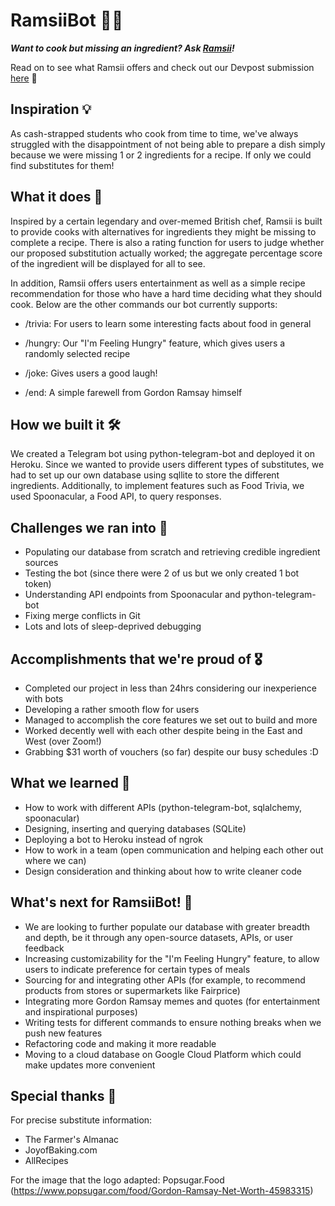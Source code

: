 # RamsiiBot 👨‍🍳

**_Want to cook but missing an ingredient? Ask [Ramsii](https://t.me/RamsiiBot)!_**

Read on to see what Ramsii offers and check out our Devpost submission [here](https://devpost.com/software/substitute-ramsay) 🙂

## Inspiration 💡
As cash-strapped students who cook from time to time, we've always struggled with the disappointment of not being able to prepare a dish simply because we were missing 1 or 2 ingredients for a recipe. If only we could find substitutes for them!

## What it does 💪
Inspired by a certain legendary and over-memed British chef, Ramsii is built to provide cooks with alternatives for ingredients they might be missing to complete a recipe. There is also a rating function for users to judge whether our proposed substitution actually worked; the aggregate percentage score of the ingredient will be displayed for all to see. 

In addition, Ramsii offers users entertainment as well as a simple recipe recommendation for those who have a hard time deciding what they should cook. Below are the other commands our bot currently supports:

- /trivia: For users to learn some interesting facts about food in general

- /hungry: Our "I'm Feeling Hungry" feature, which gives users a randomly selected recipe

- /joke: Gives users a good laugh!

- /end: A simple farewell from Gordon Ramsay himself

## How we built it 🛠
We created a Telegram bot using python-telegram-bot and deployed it on Heroku. Since we wanted to provide users different types of substitutes, we had to set up our own database using sqllite to store the different ingredients. Additionally, to implement features such as Food Trivia, we used Spoonacular, a Food API, to query responses.

## Challenges we ran into 🧗‍
- Populating our database from scratch and retrieving credible ingredient sources
- Testing the bot (since there were 2 of us but we only created 1 bot token)
- Understanding API endpoints from Spoonacular and python-telegram-bot
- Fixing merge conflicts in Git
- Lots and lots of sleep-deprived debugging

## Accomplishments that we're proud of 🎖
- Completed our project in less than 24hrs considering our inexperience with bots
- Developing a rather smooth flow for users
- Managed to accomplish the core features we set out to build and more
- Worked decently well with each other despite being in the East and West (over Zoom!)
- Grabbing $31 worth of vouchers (so far) despite our busy schedules :D

## What we learned 🙇
- How to work with different APIs (python-telegram-bot, sqlalchemy, spoonacular)
- Designing, inserting and querying databases (SQLite)
- Deploying a bot to Heroku instead of ngrok
- How to work in a team (open communication and helping each other out where we can)
- Design consideration and thinking about how to write cleaner code

## What's next for RamsiiBot! 🔮
- We are looking to further populate our database with greater breadth and depth, be it through any open-source datasets, APIs, or user feedback
- Increasing customizability for the "I'm Feeling Hungry" feature, to allow users to indicate preference for certain types of meals
- Sourcing for and integrating other APIs (for example, to recommend products from stores or supermarkets like Fairprice)
- Integrating more Gordon Ramsay memes and quotes (for entertainment and inspirational purposes)
- Writing tests for different commands to ensure nothing breaks when we push new features
- Refactoring code and making it more readable
- Moving to a cloud database on Google Cloud Platform which could make updates more convenient

## Special thanks 🙏
For precise substitute information:
- The Farmer's Almanac
- JoyofBaking.com
- AllRecipes

For the image that the logo adapted:
Popsugar.Food (https://www.popsugar.com/food/Gordon-Ramsay-Net-Worth-45983315)
